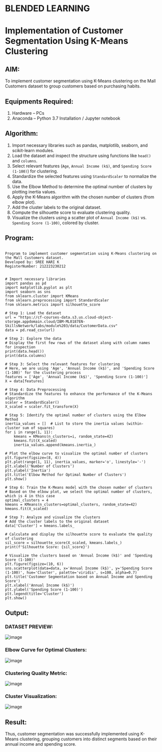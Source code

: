 # BLENDED LEARNING
# Implementation of Customer Segmentation Using K-Means Clustering

## AIM:
To implement customer segmentation using K-Means clustering on the Mall Customers dataset to group customers based on purchasing habits.

## Equipments Required:
1. Hardware – PCs
2. Anaconda – Python 3.7 Installation / Jupyter notebook

## Algorithm:
1. Import necessary libraries such as pandas, matplotlib, seaborn, and scikit-learn modules.
2. Load the dataset and inspect the structure using functions like `head()` and `columns`.
3. Select relevant features (`Age`, `Annual Income (k$)`, and `Spending Score (1-100)`) for clustering.
4. Standardize the selected features using `StandardScaler` to normalize the data.
5. Use the Elbow Method to determine the optimal number of clusters by plotting inertia values.
6. Apply the K-Means algorithm with the chosen number of clusters (from elbow plot).
7. Add the cluster labels to the original dataset.
8. Compute the silhouette score to evaluate clustering quality.
9. Visualize the clusters using a scatter plot of `Annual Income (k$)` vs. `Spending Score (1-100)`, colored by cluster.


## Program:
```

Program to implement customer segmentation using K-Means clustering on the Mall Customers dataset.
Developed by: SREE HARI K
RegisterNumber: 212223230212


# Import necessary libraries
import pandas as pd
import matplotlib.pyplot as plt
import seaborn as sns
from sklearn.cluster import KMeans
from sklearn.preprocessing import StandardScaler
from sklearn.metrics import silhouette_score

# Step 1: Load the dataset
url = "https://cf-courses-data.s3.us.cloud-object-storage.appdomain.cloud/IBM-ML0187EN-SkillsNetwork/labs/module%203/data/CustomerData.csv"
data = pd.read_csv(url)

# Step 2: Explore the data
# Display the first few rows of the dataset along with column names for inspection
print(data.head())
print(data.columns)

# Step 3: Select the relevant features for clustering
# Here, we are using 'Age', 'Annual Income (k$)', and 'Spending Score (1-100)' for the clustering process
features = ['Age', 'Annual Income (k$)', 'Spending Score (1-100)']
X = data[features]

# Step 4: Data Preprocessing
# Standardize the features to enhance the performance of the K-Means algorithm
scaler = StandardScaler()
X_scaled = scaler.fit_transform(X)

# Step 5: Identify the optimal number of clusters using the Elbow Method
inertia_values = []  # List to store the inertia values (within-cluster sum of squares)
for i in range(1, 11):
    kmeans = KMeans(n_clusters=i, random_state=42)
    kmeans.fit(X_scaled)
    inertia_values.append(kmeans.inertia_)

# Plot the elbow curve to visualize the optimal number of clusters
plt.figure(figsize=(8, 4))
plt.plot(range(1, 11), inertia_values, marker='o', linestyle='-')
plt.xlabel('Number of Clusters')
plt.ylabel('Inertia')
plt.title('Elbow Method for Optimal Number of Clusters')
plt.show()

# Step 6: Train the K-Means model with the chosen number of clusters
# Based on the elbow plot, we select the optimal number of clusters, which is 4 in this case
optimal_clusters = 4
kmeans = KMeans(n_clusters=optimal_clusters, random_state=42)
kmeans.fit(X_scaled)

# Step 7: Analyze and visualize the clusters
# Add the cluster labels to the original dataset
data['Cluster'] = kmeans.labels_

# Calculate and display the silhouette score to evaluate the quality of clustering
sil_score = silhouette_score(X_scaled, kmeans.labels_)
print(f'Silhouette Score: {sil_score}')

# Visualize the clusters based on 'Annual Income (k$)' and 'Spending Score (1-100)'
plt.figure(figsize=(10, 6))
sns.scatterplot(data=data, x='Annual Income (k$)', y='Spending Score (1-100)', hue='Cluster', palette='viridis', s=100, alpha=0.7)
plt.title('Customer Segmentation based on Annual Income and Spending Score')
plt.xlabel('Annual Income (k$)')
plt.ylabel('Spending Score (1-100)')
plt.legend(title='Cluster')
plt.show()

```

## Output:
### DATASET PREVIEW:
![image](https://github.com/user-attachments/assets/984dbb1a-433b-4132-a216-8e91cbe9ced3)
### Elbow Curve for Optimal Clusters:
![image](https://github.com/user-attachments/assets/50a5c71a-10ea-42a0-b43f-9db1b41ea816)
### Clustering Quality Metric:
![image](https://github.com/user-attachments/assets/068ace64-d726-4755-be5f-214d3ede80d8)
###  Cluster Visualization:
![image](https://github.com/user-attachments/assets/868f5102-5727-4abb-ac95-a63491f1c52f)

## Result:
Thus, customer segmentation was successfully implemented using K-Means clustering, grouping customers into distinct segments based on their annual income and spending score. 
